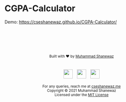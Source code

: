 # CGPA-Calculator

Demo: https://cseshanewaz.github.io/CGPA-Calculator/

<html>
  <head>
  </head>
  <body>
                   <div class="row" style="padding-top: 50px;">
                    <div class="col-sm-12">
                        <div align="center">
                            <!-- <img src="images/brand.png" width="200px" /> -->
                            <br><br>
                            <small style="padding:10px;">Built with ❤︎ by <a target="_blank" href="https://cseshanewaz.me/">Muhammad Shanewaz</a></small>
                            <br><br>
                            <p>
                                <a href="mailto: cseshanewaz@gmail.com" target="_blank"><img
                                        src="https://image.flaticon.com/icons/svg/59/59965.svg"
                                        width="30px" style="padding: 5px"></a>
                                <a href="https://www.facebook.com/cseshanewaz/" target="_blank"><img
                                        src="https://upload.wikimedia.org/wikipedia/commons/thumb/f/fb/Facebook_icon_2013.svg/1024px-Facebook_icon_2013.svg.png"
                                        width="30px" style="padding: 5px"></a>
                                <a href="https://twitter.com/cseshanewaz/" target="_blank"><img
                                        src="https://themuseum.ca/wp-content/uploads/2018/05/580b57fcd9996e24bc43c53e-e1527261120714.png"
                                       width="30px" style="padding: 5px"></a>
                            </p>
                            <small>For any queries, reach me at <a
                                    href="mailto:cseshanewaz.me">cseshanewaz.me</a></small>
                            <br>
                            <small>Copyright © 2021 Muhammad Shanewaz</small>
                            <br>
                            <small>Licensed under the <a href="https://github.com/CSESHANEWAZ/CGPA-Calculator/blob/master/LICENSE" target="_blank">MIT License</a>                             </small>
                        </div>
                    </div>
                </div>
  </body>
</html>
